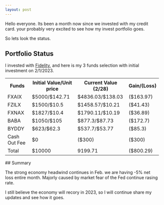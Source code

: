 ```yaml
---
layout: post
---
```


Hello everyone. Its been a month now since we invested with my credit card. your probably very excited to see how my invest portfolio goes.

So lets look the status.

## Portfolio Status
I invested with [Fidelity](https://www.fidelity.com/), and here is my 3 funds selection with initial investment on 2/1/2023.

<table style="width:100%">
  <tr>
    <th>Funds</th>
    <th>Initial Value/Unit price</th>
    <th>Current Value (2/28)</th>
    <th>Gain/(Loss)</th>
  </tr>
  <tr>
    <td>FXAIX</td>
    <td>$5000/$142.71 </td>
    <td>$4836.03/$138.03 </td>
    <td>($163.97)</td>
  </tr>
  <tr>
    <td> FZILX </td>
    <td>$1500/$10.5 </td>
    <td>$1458.57/$10.21 </td>
    <td>($41.43)</td>
  </tr>
  <tr>
    <td> FXNAX </td>
    <td>$1827/$10.4 </td>
    <td>$1790.11/$10.19 </td>
    <td>($36.89)</td>
  </tr>
  <tr>
    <td> BABA </td>
    <td>$1050/$105</td>
    <td>$877.3/$87.73</td>
    <td>($172.7)</td>
  </tr>
  <tr>
    <td> BYDDY </td>
    <td>$623/$62.3</td>
    <td>$537.7/$53.77</td>
    <td>($85.3)</td>
  </tr>
  <tr>
    <td> Cash Out Fee </td>
    <td>$0</td>
    <td>($300)</td>
    <td>($300)</td>
  </tr>
  <tr>
    <td> Total </td>
    <td>$10000</td>
    <td>9199.71</td>
    <td>($800.29)</td>
  </tr>
</table>
## Summary

The strong economy headwind continues in Feb. we are having -5% net loss entire month. Majorly caused by market fear of the Fed continue rasing rate. 

I still believe the economy will recory in 2023, so I will continue share my updates and see how it goes. 

 


